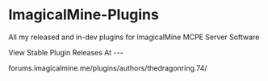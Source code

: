# ImagicalMine-Plugins
All my released and in-dev plugins for ImagicalMine MCPE Server Software

View Stable Plugin Releases At ---

forums.imagicalmine.me/plugins/authors/thedragonring.74/
